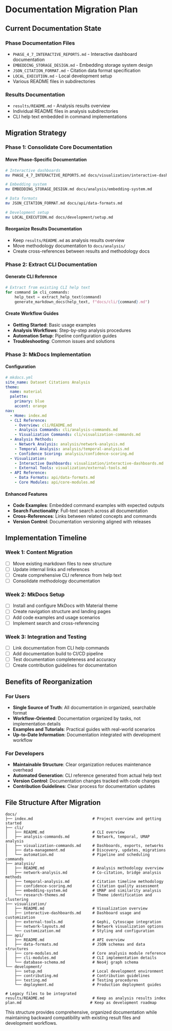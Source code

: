 # Documentation Migration Plan

## Current Documentation State

### Phase Documentation Files
- `PHASE_4_7_INTERACTIVE_REPORTS.md` - Interactive dashboard documentation
- `EMBEDDING_STORAGE_DESIGN.md` - Embedding storage system design
- `JSON_CITATION_FORMAT.md` - Citation data format specification
- `LOCAL_EXECUTION.md` - Local development setup
- Various README files in subdirectories

### Results Documentation
- `results/README.md` - Analysis results overview
- Individual README files in analysis subdirectories
- CLI help text embedded in command implementations

## Migration Strategy

### Phase 1: Consolidate Core Documentation

#### Move Phase-Specific Documentation
```bash
# Interactive dashboards
mv PHASE_4_7_INTERACTIVE_REPORTS.md docs/visualization/interactive-dashboards.md

# Embedding system
mv EMBEDDING_STORAGE_DESIGN.md docs/analysis/embedding-system.md

# Data formats
mv JSON_CITATION_FORMAT.md docs/api/data-formats.md

# Development setup
mv LOCAL_EXECUTION.md docs/development/setup.md
```

#### Reorganize Results Documentation
- Keep `results/README.md` as analysis results overview
- Move methodology documentation to `docs/analysis/`
- Create cross-references between results and methodology docs

### Phase 2: Extract CLI Documentation

#### Generate CLI Reference
```python
# Extract from existing CLI help text
for command in cli_commands:
    help_text = extract_help_text(command)
    generate_markdown_docs(help_text, f"docs/cli/{command}.md")
```

#### Create Workflow Guides
- **Getting Started**: Basic usage examples
- **Analysis Workflows**: Step-by-step analysis procedures
- **Automation Setup**: Pipeline configuration guides
- **Troubleshooting**: Common issues and solutions

### Phase 3: MkDocs Implementation

#### Configuration
```yaml
# mkdocs.yml
site_name: Dataset Citations Analysis
theme:
  name: material
  palette:
    primary: blue
    accent: orange
nav:
  - Home: index.md
  - CLI Reference:
    - Overview: cli/README.md
    - Analysis Commands: cli/analysis-commands.md
    - Visualization Commands: cli/visualization-commands.md
  - Analysis Methods:
    - Network Analysis: analysis/network-analysis.md
    - Temporal Analysis: analysis/temporal-analysis.md
    - Confidence Scoring: analysis/confidence-scoring.md
  - Visualization:
    - Interactive Dashboards: visualization/interactive-dashboards.md
    - External Tools: visualization/external-tools.md
  - API Reference:
    - Data Formats: api/data-formats.md
    - Core Modules: api/core-modules.md
```

#### Enhanced Features
- **Code Examples**: Embedded command examples with expected outputs
- **Search Functionality**: Full-text search across all documentation
- **Cross-References**: Links between related concepts and commands
- **Version Control**: Documentation versioning aligned with releases

## Implementation Timeline

### Week 1: Content Migration
- [ ] Move existing markdown files to new structure
- [ ] Update internal links and references
- [ ] Create comprehensive CLI reference from help text
- [ ] Consolidate methodology documentation

### Week 2: MkDocs Setup
- [ ] Install and configure MkDocs with Material theme
- [ ] Create navigation structure and landing pages
- [ ] Add code examples and usage scenarios
- [ ] Implement search and cross-referencing

### Week 3: Integration and Testing
- [ ] Link documentation from CLI help commands
- [ ] Add documentation build to CI/CD pipeline
- [ ] Test documentation completeness and accuracy
- [ ] Create contribution guidelines for documentation

## Benefits of Reorganization

### For Users
- **Single Source of Truth**: All documentation in organized, searchable format
- **Workflow-Oriented**: Documentation organized by tasks, not implementation details
- **Examples and Tutorials**: Practical guides with real-world scenarios
- **Up-to-Date Information**: Documentation integrated with development workflow

### For Developers
- **Maintainable Structure**: Clear organization reduces maintenance overhead
- **Automated Generation**: CLI reference generated from actual help text
- **Version Control**: Documentation changes tracked with code changes
- **Contribution Guidelines**: Clear process for documentation updates

## File Structure After Migration

```
docs/
├── index.md                          # Project overview and getting started
├── cli/
│   ├── README.md                     # CLI overview
│   ├── analysis-commands.md          # Network, temporal, UMAP analysis
│   ├── visualization-commands.md     # Dashboards, exports, networks
│   ├── data-management.md            # Discovery, updates, migrations
│   └── automation.md                 # Pipeline and scheduling commands
├── analysis/
│   ├── README.md                     # Analysis methodology overview
│   ├── network-analysis.md           # Co-citation, bridge analysis methods
│   ├── temporal-analysis.md          # Citation timeline methodology
│   ├── confidence-scoring.md         # Citation quality assessment
│   ├── embedding-system.md           # UMAP and similarity analysis
│   └── research-themes.md            # Theme identification and clustering
├── visualization/
│   ├── README.md                     # Visualization overview
│   ├── interactive-dashboards.md     # Dashboard usage and customization
│   ├── external-tools.md             # Gephi, Cytoscape integration
│   ├── network-layouts.md            # Network visualization options
│   └── customization.md              # Styling and configuration
├── api/
│   ├── README.md                     # API overview
│   ├── data-formats.md               # JSON schemas and data structures
│   ├── core-modules.md               # Core analysis module reference
│   ├── cli-modules.md                # CLI implementation details
│   └── database-schema.md            # Neo4j graph schema
└── development/
    ├── setup.md                      # Local development environment
    ├── contributing.md               # Contribution guidelines
    ├── testing.md                    # Testing procedures
    └── deployment.md                 # Production deployment guides

# Legacy files to be integrated
results/README.md                     # Keep as analysis results index
plan.md                              # Keep as development roadmap
```

This structure provides comprehensive, organized documentation while maintaining backward compatibility with existing result files and development workflows.